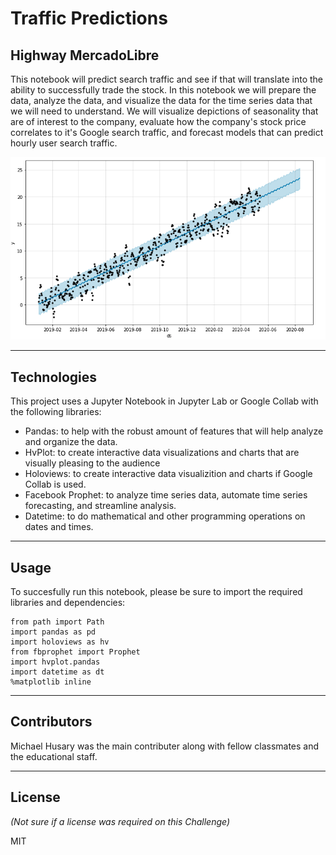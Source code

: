 # Traffic Predictions
## Highway MercadoLibre

This notebook will predict search traffic and see if that will translate into the ability to successfully trade the stock. In this notebook we will prepare the data, analyze the data, and visualize the data for the time series data that we will need to understand. We will visualize depictions of seasonality that are of interest to the company, evaluate how the company's stock price correlates to it's Google search traffic, and forecast models that can predict hourly user search traffic.

![](Resources/module_11_predictionsplot.png)

---

## Technologies

This project uses a Jupyter Notebook in Jupyter Lab or Google Collab with the following libraries:

- Pandas: to help with the robust amount of features that will help analyze and organize the data.
- HvPlot: to create interactive data visualizations and charts that are visually pleasing to the audience
- Holoviews: to create interactive data visualizition and charts if Google Collab is used. 
- Facebook Prophet: to analyze time series data, automate time series forecasting, and streamline analysis.
- Datetime: to do mathematical and other programming operations on dates and times.


---

## Usage

To succesfully run this notebook, please be sure to import the required libraries and dependencies:

```
from path import Path
import pandas as pd
import holoviews as hv
from fbprophet import Prophet
import hvplot.pandas
import datetime as dt
%matplotlib inline
```

---

## Contributors

Michael Husary was the main contributer along with fellow classmates and the educational staff. 

--- 

## License
*(Not sure if a license was required on this Challenge)*


MIT
